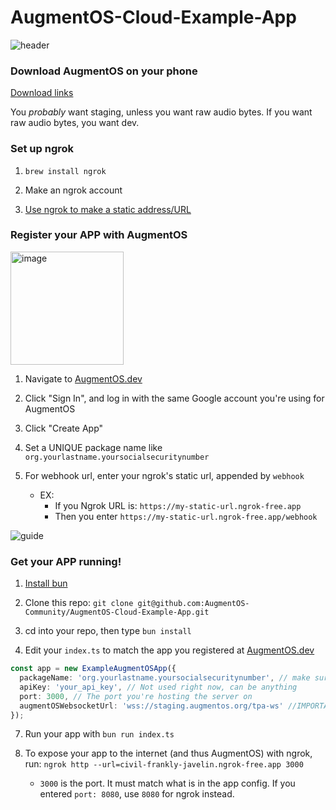 # AugmentOS-Cloud-Example-App


![header](https://github.com/user-attachments/assets/f69defec-7011-45f2-b258-94e6c712a758)

### Download AugmentOS on your phone

[Download links](https://drive.google.com/drive/folders/1l99ffBiWHnAe06HSJcgjIG-SnMuio70_?usp=sharing)

You *probably* want staging, unless you want raw audio bytes. If you want raw audio bytes, you want dev.

### Set up ngrok

1. `brew install ngrok`

2. Make an ngrok account

3. [Use ngrok to make a static address/URL](https://dashboard.ngrok.com/)

### Register your APP with AugmentOS

<img width="181" alt="image" src="https://github.com/user-attachments/assets/36192c2b-e1ba-423b-90de-47ff8cd91318" />

1. Navigate to [AugmentOS.dev](https://augmentos.dev/)

2. Click "Sign In", and log in with the same Google account you're using for AugmentOS

3. Click "Create App"

4. Set a UNIQUE package name like `org.yourlastname.yoursocialsecuritynumber`

5. For webhook url, enter your ngrok's static url, appended by `webhook`
    * EX: 
        * If you Ngrok URL is: `https://my-static-url.ngrok-free.app`
        * Then you enter `https://my-static-url.ngrok-free.app/webhook`

![guide](https://github.com/user-attachments/assets/681df211-ea1a-4fd9-9563-f1f7c81e9565)

### Get your APP running!

1. [Install bun](https://bun.sh/docs/installation)

2. Clone this repo: `git clone git@github.com:AugmentOS-Community/AugmentOS-Cloud-Example-App.git`

3. cd into your repo, then type `bun install`

4. Edit your `index.ts` to match the app you registered at [AugmentOS.dev](https://augmentos.dev/)
    
```typescript
const app = new ExampleAugmentOSApp({
  packageName: 'org.yourlastname.yoursocialsecuritynumber', // make sure this matches your app in dev console
  apiKey: 'your_api_key', // Not used right now, can be anything
  port: 3000, // The port you're hosting the server on
  augmentOSWebsocketUrl: 'wss://staging.augmentos.org/tpa-ws' //IMPORTANT: USE STAGING
});
```

7. Run your app with `bun run index.ts`

8. To expose your app to the internet (and thus AugmentOS) with ngrok, run: `ngrok http --url=civil-frankly-javelin.ngrok-free.app 3000`
    * `3000` is the port. It must match what is in the app config. If you entered `port: 8080`, use `8080` for ngrok instead.
